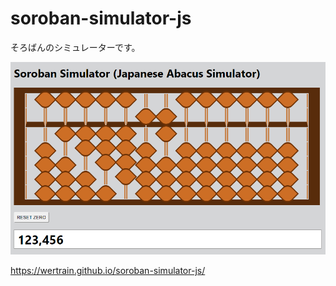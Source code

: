 # soroban-simulator-js

そろばんのシミュレーターです。

![Screenshot](https://github.com/wertrain/soroban-simulator-js/blob/master/screenshot/00.png)

https://wertrain.github.io/soroban-simulator-js/
